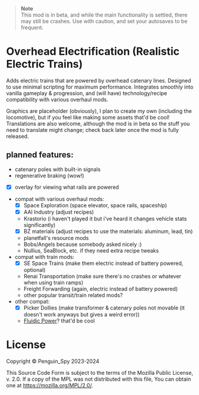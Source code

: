 > **Note**  
> This mod is in beta, and while the main functionality is settled, there may still be crashes. Use with caution, and set your autosaves to be frequent.

# Overhead Electrification (Realistic Electric Trains)
Adds electric trains that are powered by overhead catenary lines. Designed to use minimal scripting for maximum performance. Integrates smoothly into vanilla gameplay & progression, and (will have) technology/recipe compatibility with various overhaul mods.  

Graphics are placeholder (obviously), I plan to create my own (including the locomotive), but if you feel like making some assets that'd be cool!  
Translations are also welcome, although the mod is in beta so the stuff you need to translate might change; check back later once the mod is fully released.  

## planned features:
- catenary poles with built-in signals
- regenerative braking (wow!)
- [x] overlay for viewing what rails are powered
- compat with various overhaul mods:
  - [x] Space Exploration (space elevator, space rails, spaceship)
  - [x] AAI Industry (adjust recipes)
  - Krastorio (i haven't played it but i've heard it changes vehicle stats significantly)
  - [x] BZ materials (adjust recipes to use the materials: aluminum, lead, tin)
  - planetfall's resource mods
  - Bobs/Angels because somebody asked nicely :)
  - Nullius, SeaBlock, etc. if they need extra recipe tweaks
- compat with train mods:
  - [x] SE Space Trains (make them electric instead of battery powered, optional)
  - Renai Transportation (make sure there's no crashes or whatever when using train ramps)
  - Freight Forwarding (again, electric instead of battery powered)
  - other popular transit/train related mods?
- other compat:
  - [x] Picker Dollies (make transformer & catenary poles not movable (it doesn't work anyways but gives a weird error))
  - [Fluidic Power](https://mods.factorio.com/mod/FluidicPower)? that'd be cool

# License
Copyright © Penguin_Spy 2023-2024  

This Source Code Form is subject to the terms of the Mozilla Public
License, v. 2.0. If a copy of the MPL was not distributed with this
file, You can obtain one at https://mozilla.org/MPL/2.0/.
